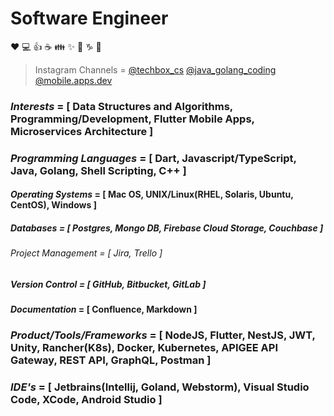 # Software Engineer

:heart: :computer: :+1: :coffee: :family: :sparkles: :thinking: :capricorn: :metal:

<!---
>Udemy Course Author = <a href="https://www.udemy.com/course/go-api-development/?couponCode=3679F402160D72A10115" target="_blank">GO API Development</a>
--->

>Instagram Channels = [@techbox_cs](https://www.instagram.com/techbox_cs/) [@java_golang_coding](https://www.instagram.com/java_golang_coding/) [@mobile.apps.dev](https://www.instagram.com/mobile.apps.dev/)

### *Interests* = [ Data Structures and Algorithms, Programming/Development, Flutter Mobile Apps, Microservices Architecture ]
### *Programming Languages* = [ Dart, Javascript/TypeScript, Java, Golang, Shell Scripting, C++ ]
#### *Operating Systems* = [ Mac OS, UNIX/Linux(RHEL, Solaris, Ubuntu, CentOS), Windows ]
##### *Databases* = [ Postgres, Mongo DB, Firebase Cloud Storage, Couchbase ]
###### *Project Management* = [ Jira, Trello ]
##### *Version Control* = [ GitHub, Bitbucket, GitLab ]
#### *Documentation* = [ Confluence, Markdown ]
### *Product/Tools/Frameworks* = [ NodeJS, Flutter, NestJS, JWT, Unity, Rancher(K8s), Docker, Kubernetes, APIGEE API Gateway, REST API, GraphQL, Postman ]
### *IDE's* = [ Jetbrains(Intellij, Goland, Webstorm), Visual Studio Code, XCode, Android Studio ]


